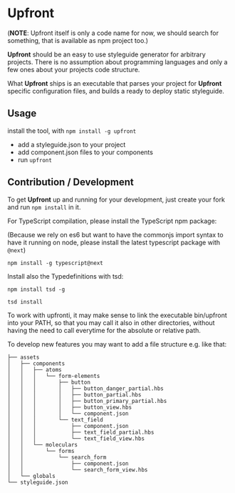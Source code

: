 # Upfront

(**NOTE**: Upfront itself is only a code name for now, we should search for something, that is available as npm project too.)

**Upfront** should be an easy to use styleguide generator for arbitrary projects. There is no assumption about programming languages and only a few ones about your projects code structure.

What **Upfront** ships is an executable that parses your project for **Upfront** specific configuration files, and builds a ready to deploy static styleguide.

## Usage

install the tool, with `npm install -g upfront`

- add a styleguide.json to your project
- add component.json files to your components
- run `upfront`

## Contribution / Development

To get **Upfront** up and running for your development, just create your fork and run `npm install` in it.

For TypeScript compilation, please install the TypeScript npm package:

(Because we rely on es6 but want to have the commonjs import syntax to have it running on node, please install the latest typescript package with `@next`)

```
npm install -g typescript@next
```

Install also the Typedefinitions with tsd:

```
npm install tsd -g

tsd install
```

To work with upfronti, it may make sense to link the executable bin/upfront into your PATH, so that you may call it also in other directories,
without having the need to call everytime for the absolute or relative path.

To develop new features you may want to add a file structure e.g. like that:

```
├── assets
│   ├── components
│   │   ├── atoms
│   │   │   └── form-elements
│   │   │       ├── button
│   │   │       │   ├── button_danger_partial.hbs
│   │   │       │   ├── button_partial.hbs
│   │   │       │   ├── button_primary_partial.hbs
│   │   │       │   ├── button_view.hbs
│   │   │       │   └── component.json
│   │   │       └── text_field
│   │   │           ├── component.json
│   │   │           ├── text_field_partial.hbs
│   │   │           └── text_field_view.hbs
│   │   └── moleculars
│   │       └── forms
│   │           └── search_form
│   │               ├── component.json
│   │               └── search_form_view.hbs
│   └── globals
└── styleguide.json
```

